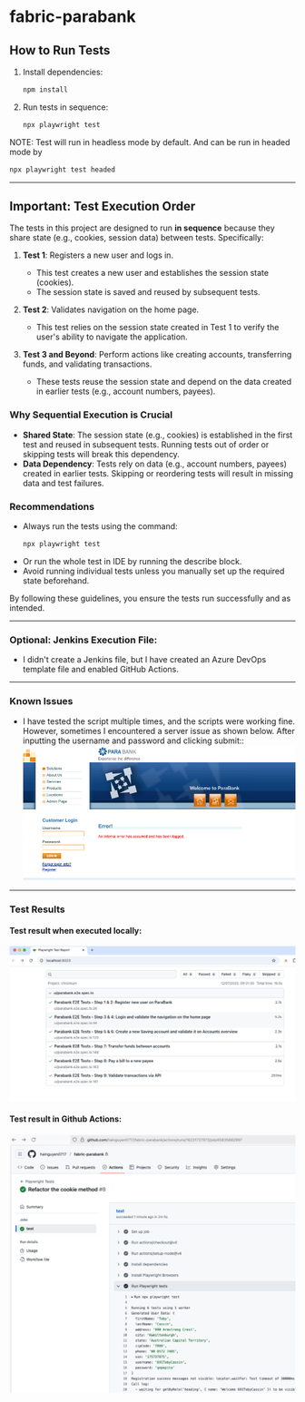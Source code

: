 # fabric-parabank

## How to Run Tests

1. Install dependencies:

   ```bash
   npm install
   ```

2. Run tests in sequence:
   ```bash
   npx playwright test
   ```

NOTE:
Test will run in headless mode by default. And can be run in headed mode by

```bash
npx playwright test headed
```

---

## Important: Test Execution Order

The tests in this project are designed to run **in sequence** because they share state (e.g., cookies, session data) between tests. Specifically:

1. **Test 1**: Registers a new user and logs in.

   - This test creates a new user and establishes the session state (cookies).
   - The session state is saved and reused by subsequent tests.

2. **Test 2**: Validates navigation on the home page.

   - This test relies on the session state created in Test 1 to verify the user's ability to navigate the application.

3. **Test 3 and Beyond**: Perform actions like creating accounts, transferring funds, and validating transactions.
   - These tests reuse the session state and depend on the data created in earlier tests (e.g., account numbers, payees).

### Why Sequential Execution is Crucial

- **Shared State**: The session state (e.g., cookies) is established in the first test and reused in subsequent tests. Running tests out of order or skipping tests will break this dependency.
- **Data Dependency**: Tests rely on data (e.g., account numbers, payees) created in earlier tests. Skipping or reordering tests will result in missing data and test failures.

### Recommendations

- Always run the tests using the command:
  ```bash
  npx playwright test
  ```
- Or run the whole test in IDE by running the describe block.
- Avoid running individual tests unless you manually set up the required state beforehand.

By following these guidelines, you ensure the tests run successfully and as intended.

---

### Optional: Jenkins Execution File:

- I didn't create a Jenkins file, but I have created an Azure DevOps template file and enabled GitHub Actions.

---

### Known Issues

- I have tested the script multiple times, and the scripts were working fine. However, sometimes I encountered a server issue as shown below. After inputting the username and password and clicking submit::
  ![LoginError.png](screenshot/LoginError.png)

---

### Test Results

#### Test result when executed locally:

![Report.png](screenshot/Report.png)

#### Test result in Github Actions:

![GitHubAction.png](screenshot/GithubAction.png)
